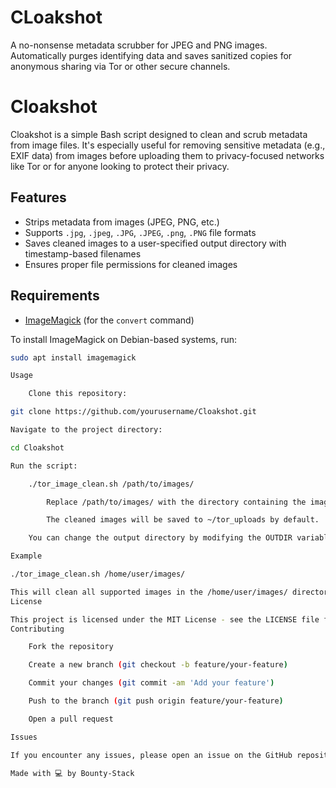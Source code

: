 # CLoakshot
A no-nonsense metadata scrubber for JPEG and PNG images. Automatically purges identifying data and saves sanitized copies for anonymous sharing via Tor or other secure channels.
# Cloakshot

Cloakshot is a simple Bash script designed to clean and scrub metadata from image files. It's especially useful for removing sensitive metadata (e.g., EXIF data) from images before uploading them to privacy-focused networks like Tor or for anyone looking to protect their privacy.

## Features

- Strips metadata from images (JPEG, PNG, etc.)
- Supports `.jpg`, `.jpeg`, `.JPG`, `.JPEG`, `.png`, `.PNG` file formats
- Saves cleaned images to a user-specified output directory with timestamp-based filenames
- Ensures proper file permissions for cleaned images

## Requirements

- [ImageMagick](https://imagemagick.org/) (for the `convert` command)

To install ImageMagick on Debian-based systems, run:
```bash
sudo apt install imagemagick

Usage

    Clone this repository:

git clone https://github.com/yourusername/Cloakshot.git

Navigate to the project directory:

cd Cloakshot

Run the script:

    ./tor_image_clean.sh /path/to/images/

        Replace /path/to/images/ with the directory containing the images you want to clean.

        The cleaned images will be saved to ~/tor_uploads by default.

    You can change the output directory by modifying the OUTDIR variable in the script.

Example

./tor_image_clean.sh /home/user/images/

This will clean all supported images in the /home/user/images/ directory and save the cleaned versions to ~/tor_uploads.
License

This project is licensed under the MIT License - see the LICENSE file for details.
Contributing

    Fork the repository

    Create a new branch (git checkout -b feature/your-feature)

    Commit your changes (git commit -am 'Add your feature')

    Push to the branch (git push origin feature/your-feature)

    Open a pull request

Issues

If you encounter any issues, please open an issue on the GitHub repository, and I’ll address it as soon as possible.

Made with 💻 by Bounty-Stack 
